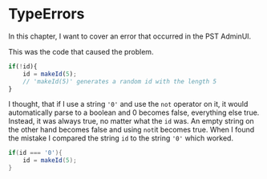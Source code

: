 # TypeErrors

In this chapter, I want to cover an error that occurred in the PST AdminUI.

This was the code that caused the problem.

```javascript
if(!id){
    id = makeId(5);
    // 'makeId(5)' generates a random id with the length 5
}
```

I thought, that if I use a string `'0'` and use the `not` operator on it, it would automatically parse to a boolean and 0 becomes false, everything else true. Instead, it was always true, no matter what the `id` was. An empty string on the other hand becomes false and using `not`it becomes true.
When I found the mistake I compared the string `id` to the string `'0'` which worked.

```csharp
if(id === '0'){
    id = makeId(5);
}
```
